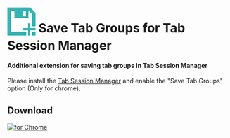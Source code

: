 # <sub><img src="/src/icon.png"></sub> Save Tab Groups for Tab Session Manager

#### Additional extension for saving tab groups in Tab Session Manager
Please install the [Tab Session Manager](https://github.com/sienori/Tab-Session-Manager) and enable the "Save Tab Groups" option (Only for chrome).

## Download
[<img src="https://raw.githubusercontent.com/sienori/Tab-Session-Manager/master/other/promotion/badges/chrome.png" alt="for Chrome" height="60px">](https://chrome.google.com/webstore/detail/tab-session-manager/iaiomicjabeggjcfkbimgmglanimpnae/)
